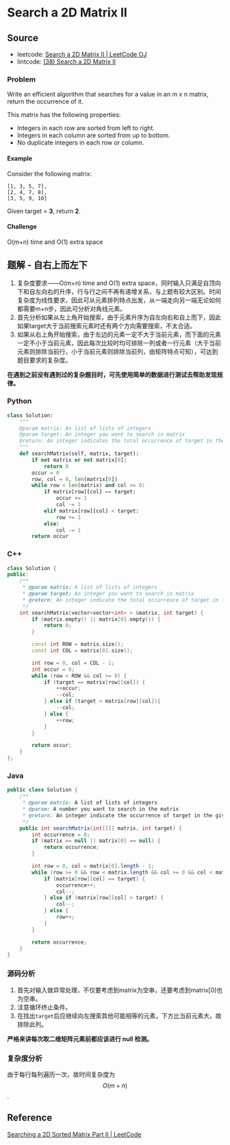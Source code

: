 # Search a 2D Matrix II

## Source

- leetcode: [Search a 2D Matrix II | LeetCode OJ](https://leetcode.com/problems/search-a-2d-matrix-ii/)
- lintcode: [(38) Search a 2D Matrix II](http://lintcode.com/en/problem/search-a-2d-matrix-ii/)

### Problem

Write an efficient algorithm that searches for a value in an m x n matrix, return the occurrence of it.

This matrix has the following properties:

* Integers in each row are sorted from left to right.
* Integers in each column are sorted from up to bottom.
* No duplicate integers in each row or column.

#### Example

Consider the following matrix:

    [1, 3, 5, 7],
    [2, 4, 7, 8],
    [3, 5, 9, 10]

Given target = **3**, return **2**.

#### Challenge

O(m+n) time and O(1) extra space

## 题解 - 自右上而左下

1. 复杂度要求——O(m+n) time and O(1) extra space，同时输入只满足自顶向下和自左向右的升序，行与行之间不再有递增关系，与上题有较大区别。时间复杂度为线性要求，因此可从元素排列特点出发，从一端走向另一端无论如何都需要m+n步，因此可分析对角线元素。
2. 首先分析如果从左上角开始搜索，由于元素升序为自左向右和自上而下，因此如果target大于当前搜索元素时还有两个方向需要搜索，不太合适。
3. 如果从右上角开始搜索，由于左边的元素一定不大于当前元素，而下面的元素一定不小于当前元素，因此每次比较时均可排除一列或者一行元素（大于当前元素则排除当前行，小于当前元素则排除当前列，由矩阵特点可知），可达到题目要求的复杂度。

**在遇到之前没有遇到过的复杂题目时，可先使用简单的数据进行测试去帮助发现规律。**

### Python
```python
class Solution:
    """
    @param matrix: An list of lists of integers
    @param target: An integer you want to search in matrix
    @return: An integer indicates the total occurrence of target in the given matrix
    """
    def searchMatrix(self, matrix, target):
        if not matrix or not matrix[0]:
            return 0
        occur = 0
        row, col = 0, len(matrix[0])
        while row < len(matrix) and col >= 0:
            if matrix[row][col] == target:
                occur += 1
                col -= 1
            elif matrix[row][col] < target:
                row += 1
            else:
                col -= 1
        return occur
```


### C++

```c++
class Solution {
public:
    /**
     * @param matrix: A list of lists of integers
     * @param target: An integer you want to search in matrix
     * @return: An integer indicate the total occurrence of target in the given matrix
     */
    int searchMatrix(vector<vector<int> > &matrix, int target) {
        if (matrix.empty() || matrix[0].empty()) {
            return 0;
        }

        const int ROW = matrix.size();
        const int COL = matrix[0].size();

        int row = 0, col = COL - 1;
        int occur = 0;
        while (row < ROW && col >= 0) {
            if (target == matrix[row][col]) {
                ++occur;
                --col;
            } else if (target < matrix[row][col]){
                --col;
            } else {
                ++row;
            }
        }

        return occur;
    }
};
```

### Java

```java
public class Solution {
    /**
     * @param matrix: A list of lists of integers
     * @param: A number you want to search in the matrix
     * @return: An integer indicate the occurrence of target in the given matrix
     */
    public int searchMatrix(int[][] matrix, int target) {
        int occurrence = 0;
        if (matrix == null || matrix[0] == null) {
            return occurrence;
        }

        int row = 0, col = matrix[0].length - 1;
        while (row >= 0 && row < matrix.length && col >= 0 && col < matrix[0].length) {
            if (matrix[row][col] == target) {
                occurrence++;
                col--;
            } else if (matrix[row][col] > target) {
                col--;
            } else {
                row++;
            }
        }

        return occurrence;
    }
}
```

### 源码分析

1. 首先对输入做异常处理，不仅要考虑到matrix为空串，还要考虑到matrix[0]也为空串。
2. 注意循环终止条件。
3. 在找出`target`后应继续向左搜索其他可能相等的元素，下方比当前元素大，故排除此列。

**严格来讲每次取二维矩阵元素前都应该进行 null 检测。**

### 复杂度分析

由于每行每列遍历一次，故时间复杂度为 $$O(m + n)$$.

## Reference

[Searching a 2D Sorted Matrix Part II | LeetCode](http://articles.leetcode.com/2010/10/searching-2d-sorted-matrix-part-ii.html)
